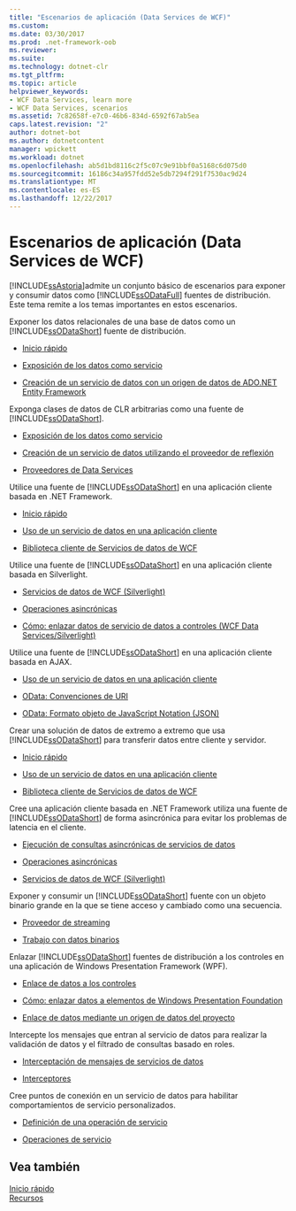 ```yaml
---
title: "Escenarios de aplicación (Data Services de WCF)"
ms.custom: 
ms.date: 03/30/2017
ms.prod: .net-framework-oob
ms.reviewer: 
ms.suite: 
ms.technology: dotnet-clr
ms.tgt_pltfrm: 
ms.topic: article
helpviewer_keywords:
- WCF Data Services, learn more
- WCF Data Services, scenarios
ms.assetid: 7c82658f-e7c0-46b6-834d-6592f67ab5ea
caps.latest.revision: "2"
author: dotnet-bot
ms.author: dotnetcontent
manager: wpickett
ms.workload: dotnet
ms.openlocfilehash: ab5d1bd8116c2f5c07c9e91bbf0a5168c6d075d0
ms.sourcegitcommit: 16186c34a957fdd52e5db7294f291f7530ac9d24
ms.translationtype: MT
ms.contentlocale: es-ES
ms.lasthandoff: 12/22/2017
---
```

# <a name="application-scenarios-wcf-data-services"></a>Escenarios de aplicación (Data Services de WCF)
[!INCLUDE[ssAstoria](../../../../includes/ssastoria-md.md)]admite un conjunto básico de escenarios para exponer y consumir datos como [!INCLUDE[ssODataFull](../../../../includes/ssodatafull-md.md)] fuentes de distribución. Este tema remite a los temas importantes en estos escenarios.  
  
 Exponer los datos relacionales de una base de datos como un [!INCLUDE[ssODataShort](../../../../includes/ssodatashort-md.md)] fuente de distribución.  
 -   [Inicio rápido](../../../../docs/framework/data/wcf/quickstart-wcf-data-services.md)  
  
-   [Exposición de los datos como servicio](../../../../docs/framework/data/wcf/exposing-your-data-as-a-service-wcf-data-services.md)  
  
-   [Creación de un servicio de datos con un origen de datos de ADO.NET Entity Framework](../../../../docs/framework/data/wcf/create-a-data-service-using-an-adonet-ef-data-wcf.md)  
  
 Exponga clases de datos de CLR arbitrarias como una fuente de [!INCLUDE[ssODataShort](../../../../includes/ssodatashort-md.md)].  
 -   [Exposición de los datos como servicio](../../../../docs/framework/data/wcf/exposing-your-data-as-a-service-wcf-data-services.md)  
  
-   [Creación de un servicio de datos utilizando el proveedor de reflexión](../../../../docs/framework/data/wcf/create-a-data-service-using-rp-wcf-data-services.md)  
  
-   [Proveedores de Data Services](../../../../docs/framework/data/wcf/data-services-providers-wcf-data-services.md)  
  
 Utilice una fuente de [!INCLUDE[ssODataShort](../../../../includes/ssodatashort-md.md)] en una aplicación cliente basada en .NET Framework.  
 -   [Inicio rápido](../../../../docs/framework/data/wcf/quickstart-wcf-data-services.md)  
  
-   [Uso de un servicio de datos en una aplicación cliente](../../../../docs/framework/data/wcf/using-a-data-service-in-a-client-application-wcf-data-services.md)  
  
-   [Biblioteca cliente de Servicios de datos de WCF](../../../../docs/framework/data/wcf/wcf-data-services-client-library.md)  
  
 Utilice una fuente de [!INCLUDE[ssODataShort](../../../../includes/ssodatashort-md.md)] en una aplicación cliente basada en Silverlight.  
 -   [Servicios de datos de WCF (Silverlight)](http://msdn.microsoft.com/en-us/c0cd9f4b-1372-48e4-9935-c8421239da30)  
  
-   [Operaciones asincrónicas](../../../../docs/framework/data/wcf/asynchronous-operations-wcf-data-services.md)  
  
-   [Cómo: enlazar datos de servicio de datos a controles (WCF Data Services/Silverlight)](http://msdn.microsoft.com/en-us/bda7d82e-7b1f-4690-8a33-c6297465bdd5)  
  
 Utilice una fuente de [!INCLUDE[ssODataShort](../../../../includes/ssodatashort-md.md)] en una aplicación cliente basada en AJAX.  
 -   [Uso de un servicio de datos en una aplicación cliente](../../../../docs/framework/data/wcf/using-a-data-service-in-a-client-application-wcf-data-services.md)  
  
-   [OData: Convenciones de URI](http://go.microsoft.com/fwlink/?LinkId=185564)  
  
-   [OData: Formato objeto de JavaScript Notation (JSON)](http://go.microsoft.com/fwlink/?LinkId=185790)  
  
 Crear una solución de datos de extremo a extremo que usa [!INCLUDE[ssODataShort](../../../../includes/ssodatashort-md.md)] para transferir datos entre cliente y servidor.  
 -   [Inicio rápido](../../../../docs/framework/data/wcf/quickstart-wcf-data-services.md)  
  
-   [Uso de un servicio de datos en una aplicación cliente](../../../../docs/framework/data/wcf/using-a-data-service-in-a-client-application-wcf-data-services.md)  
  
-   [Biblioteca cliente de Servicios de datos de WCF](../../../../docs/framework/data/wcf/wcf-data-services-client-library.md)  
  
 Cree una aplicación cliente basada en .NET Framework utiliza una fuente de [!INCLUDE[ssODataShort](../../../../includes/ssodatashort-md.md)] de forma asincrónica para evitar los problemas de latencia en el cliente.  
 -   [Ejecución de consultas asincrónicas de servicios de datos](../../../../docs/framework/data/wcf/how-to-execute-asynchronous-data-service-queries-wcf-data-services.md)  
  
-   [Operaciones asincrónicas](../../../../docs/framework/data/wcf/asynchronous-operations-wcf-data-services.md)  
  
-   [Servicios de datos de WCF (Silverlight)](http://msdn.microsoft.com/en-us/c0cd9f4b-1372-48e4-9935-c8421239da30)  
  
 Exponer y consumir un [!INCLUDE[ssODataShort](../../../../includes/ssodatashort-md.md)] fuente con un objeto binario grande en la que se tiene acceso y cambiado como una secuencia.  
 -   [Proveedor de streaming](../../../../docs/framework/data/wcf/streaming-provider-wcf-data-services.md)  
  
-   [Trabajo con datos binarios](../../../../docs/framework/data/wcf/working-with-binary-data-wcf-data-services.md)  
  
 Enlazar [!INCLUDE[ssODataShort](../../../../includes/ssodatashort-md.md)] fuentes de distribución a los controles en una aplicación de Windows Presentation Framework (WPF).  
 -   [Enlace de datos a los controles](../../../../docs/framework/data/wcf/binding-data-to-controls-wcf-data-services.md)  
  
-   [Cómo: enlazar datos a elementos de Windows Presentation Foundation](../../../../docs/framework/data/wcf/bind-data-to-wpf-elements-wcf-data-services.md)  
  
-   [Enlace de datos mediante un origen de datos del proyecto](../../../../docs/framework/data/wcf/how-to-bind-data-using-a-project-data-source-wcf-data-services.md)  
  
 Intercepte los mensajes que entran al servicio de datos para realizar la validación de datos y el filtrado de consultas basado en roles.  
 -   [Interceptación de mensajes de servicios de datos](../../../../docs/framework/data/wcf/how-to-intercept-data-service-messages-wcf-data-services.md)  
  
-   [Interceptores](../../../../docs/framework/data/wcf/interceptors-wcf-data-services.md)  
  
 Cree puntos de conexión en un servicio de datos para habilitar comportamientos de servicio personalizados.  
 -   [Definición de una operación de servicio](../../../../docs/framework/data/wcf/how-to-define-a-service-operation-wcf-data-services.md)  
  
-   [Operaciones de servicio](../../../../docs/framework/data/wcf/service-operations-wcf-data-services.md)  
  
## <a name="see-also"></a>Vea también  
 [Inicio rápido](../../../../docs/framework/data/wcf/quickstart-wcf-data-services.md)  
 [Recursos](../../../../docs/framework/data/wcf/wcf-data-services-resources.md)
